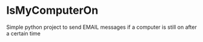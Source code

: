 # IsMyComputerOn
Simple python project to send EMAIL messages if a computer is still on after a certain time
